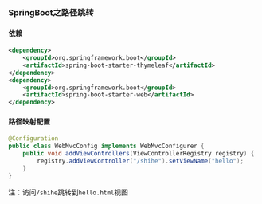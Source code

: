 ### SpringBoot之路径跳转

#### 依赖

```xml
<dependency>
    <groupId>org.springframework.boot</groupId>
    <artifactId>spring-boot-starter-thymeleaf</artifactId>
</dependency>
<dependency>
    <groupId>org.springframework.boot</groupId>
    <artifactId>spring-boot-starter-web</artifactId>
</dependency>
```

#### 路径映射配置

```java
@Configuration
public class WebMvcConfig implements WebMvcConfigurer {
    public void addViewControllers(ViewControllerRegistry registry) {
        registry.addViewController("/shihe").setViewName("hello");
    }
}
```

注：访问`/shihe`跳转到`hello.html`视图